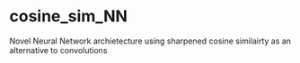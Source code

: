 # cosine_sim_NN
 Novel Neural Network archietecture using sharpened cosine similairty as an alternative to convolutions
